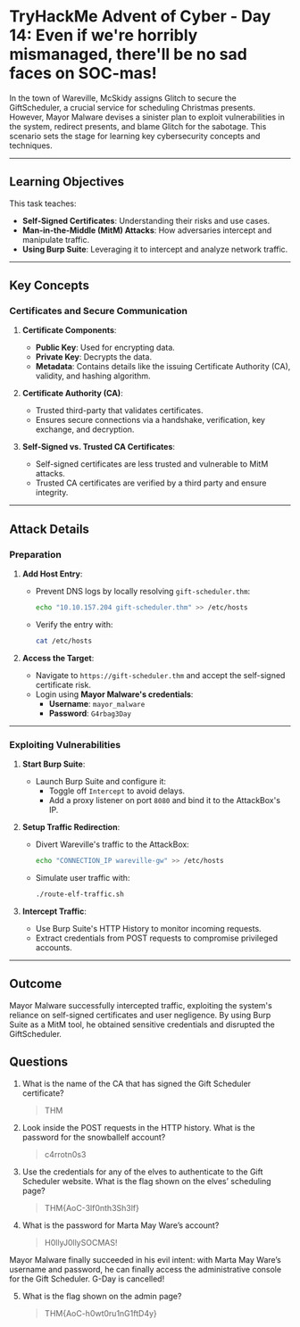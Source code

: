 # TryHackMe Advent of Cyber - Day 14: Even if we're horribly mismanaged, there'll be no sad faces on SOC-mas! 

In the town of Wareville, McSkidy assigns Glitch to secure the GiftScheduler, a crucial service for scheduling Christmas presents. However, Mayor Malware devises a sinister plan to exploit vulnerabilities in the system, redirect presents, and blame Glitch for the sabotage. This scenario sets the stage for learning key cybersecurity concepts and techniques.

---

## Learning Objectives
This task teaches:
- **Self-Signed Certificates**: Understanding their risks and use cases.
- **Man-in-the-Middle (MitM) Attacks**: How adversaries intercept and manipulate traffic.
- **Using Burp Suite**: Leveraging it to intercept and analyze network traffic.

---

## Key Concepts

### Certificates and Secure Communication
1. **Certificate Components**:
   - **Public Key**: Used for encrypting data.
   - **Private Key**: Decrypts the data.
   - **Metadata**: Contains details like the issuing Certificate Authority (CA), validity, and hashing algorithm.

2. **Certificate Authority (CA)**:
   - Trusted third-party that validates certificates.
   - Ensures secure connections via a handshake, verification, key exchange, and decryption.

3. **Self-Signed vs. Trusted CA Certificates**:
   - Self-signed certificates are less trusted and vulnerable to MitM attacks.
   - Trusted CA certificates are verified by a third party and ensure integrity.

---

## Attack Details

### Preparation
1. **Add Host Entry**:
   - Prevent DNS logs by locally resolving `gift-scheduler.thm`:
     ```bash
     echo "10.10.157.204 gift-scheduler.thm" >> /etc/hosts
     ```
   - Verify the entry with:
     ```bash
     cat /etc/hosts
     ```

2. **Access the Target**:
   - Navigate to `https://gift-scheduler.thm` and accept the self-signed certificate risk.
   - Login using **Mayor Malware's credentials**:
     - **Username**: `mayor_malware`
     - **Password**: `G4rbag3Day`

---

### Exploiting Vulnerabilities
1. **Start Burp Suite**:
   - Launch Burp Suite and configure it:
     - Toggle off `Intercept` to avoid delays.
     - Add a proxy listener on port `8080` and bind it to the AttackBox's IP.

2. **Setup Traffic Redirection**:
   - Divert Wareville's traffic to the AttackBox:
     ```bash
     echo "CONNECTION_IP wareville-gw" >> /etc/hosts
     ```
   - Simulate user traffic with:
     ```bash
     ./route-elf-traffic.sh
     ```

3. **Intercept Traffic**:
   - Use Burp Suite's HTTP History to monitor incoming requests.
   - Extract credentials from POST requests to compromise privileged accounts.

---

## Outcome
Mayor Malware successfully intercepted traffic, exploiting the system's reliance on self-signed certificates and user negligence. By using Burp Suite as a MitM tool, he obtained sensitive credentials and disrupted the GiftScheduler.

## Questions

1. What is the name of the CA that has signed the Gift Scheduler certificate?
    >THM
2. Look inside the POST requests in the HTTP history. What is the password for the snowballelf account?
    >c4rrotn0s3
3. Use the credentials for any of the elves to authenticate to the Gift Scheduler website. What is the flag shown on the elves’ scheduling page?
    >THM{AoC-3lf0nth3Sh3lf}
4. What is the password for Marta May Ware’s account?
    >H0llyJ0llySOCMAS!

Mayor Malware finally succeeded in his evil intent: with Marta May Ware’s username and password, he can finally access the administrative console for the Gift Scheduler. G-Day is cancelled!

5. What is the flag shown on the admin page?
    >THM{AoC-h0wt0ru1nG1ftD4y}